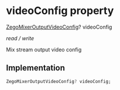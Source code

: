 


# videoConfig property







[ZegoMixerOutputVideoConfig](../../zego_uikit_prebuilt_live_audio_room/ZegoMixerOutputVideoConfig-class.md)? videoConfig
  
_<span class="feature">read / write</span>_



<p>Mix stream output video config</p>



## Implementation

```dart
ZegoMixerOutputVideoConfig? videoConfig;
```







